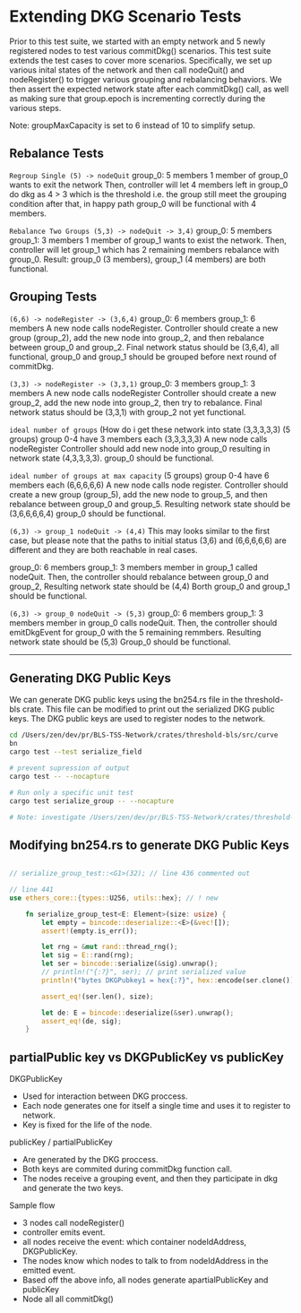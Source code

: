 # Extending DKG Scenario Tests

Prior to this test suite, we started with an empty network and 5 newly registered nodes to test various commitDkg() scenarios. This test suite extends the test cases to cover more scenarios.
Specifically, we set up various inital states of the network and then call nodeQuit() and nodeRegister() to trigger various grouping and rebalancing behaviors. We then assert the expected network state after each commitDkg() call, as well as making sure that group.epoch is incrementing correctly during the various steps. 

Note: groupMaxCapacity is set to 6 instead of 10 to simplify setup.

## Rebalance Tests

`Regroup Single (5) -> nodeQuit`
group_0: 5 members
1 member of group_0 wants to exit the network
Then, controller will let 4 members left in group_0 do dkg as 4 > 3 which is the threshold
i.e. the group still meet the grouping condition
after that, in happy path group_0 will be functional with 4 members.

`Rebalance Two Groups (5,3) -> nodeQuit -> 3,4)`
group_0: 5 members
group_1: 3 members
1 member of group_1 wants to exist the network.
Then, controller will let group_1 which has 2 remaining members rebalance with group_0.
Result: group_0 (3 members), group_1 (4 members) are both functional.

## Grouping Tests

`(6,6) -> nodeRegister -> (3,6,4)`
group_0: 6 members
group_1: 6 members
A new node calls nodeRegister.
Controller should create a new group (group_2), add the new node into group_2, and then rebalance between group_0 and group_2.
Final network status should be (3,6,4), all functional, group_0 and group_1 should be grouped before next round of commitDkg.

`(3,3) -> nodeRegister -> (3,3,1)`
group_0: 3 members
group_1: 3 members
A new node calls nodeRegister
Controller should create a new group_2, add the new node into group_2, then try to rebalance. 
Final network status should be (3,3,1) with group_2 not yet functional.

`ideal number of groups` (How do i get these network into state (3,3,3,3,3)
(5 groups) group 0-4 have 3 members each (3,3,3,3,3)
A new node calls nodeRegister
Controller should add new node into group_0 resulting in network state (4,3,3,3,3).
group_0 should be functional.

`ideal number of groups at max capacity`
(5 groups) group 0-4 have 6 members each (6,6,6,6,6)
A new node calls node register.
Controller should create a new group (group_5), add the new node to group_5, and then rebalance between group_0 and group_5.
Resulting network state should be (3,6,6,6,6,4) group_0 should be functional.

`(6,3) -> group_1 nodeQuit -> (4,4)`
This may looks similar to the first case, but please note that the paths to initial status (3,6) and (6,6,6,6,6) are different and they are both reachable in real cases.

group_0: 6 members
group_1: 3 members
member in group_1 called nodeQuit.
Then, the controller should rebalance between group_0 and group_2,
Resulting network state should be (4,4)
Borth group_0 and group_1 should be functional.

`(6,3) -> group_0 nodeQuit -> (5,3)`
group_0: 6 members
group_1: 3 members
member in group_0 calls nodeQuit.
Then, the controller should emitDkgEvent for group_0 with the 5 remaining remmbers.
Resulting network state should be (5,3)
Group_0 should be functional.

---

## Generating DKG Public Keys

We can generate DKG public keys using the bn254.rs file in the threshold-bls crate. This file can be modified to print out the serialized DKG public keys. The DKG public keys are used to register nodes to the network.

```bash
cd /Users/zen/dev/pr/BLS-TSS-Network/crates/threshold-bls/src/curve
bn
cargo test --test serialize_field

# prevent supression of output
cargo test -- --nocapture

# Run only a specific unit test
cargo test serialize_group -- --nocapture

# Note: investigate /Users/zen/dev/pr/BLS-TSS-Network/crates/threshold-bls/src/test_bls.rs
```

## Modifying bn254.rs to generate DKG Public Keys

```rust

// serialize_group_test::<G1>(32); // line 436 commented out

// line 441
use ethers_core::{types::U256, utils::hex}; // ! new

    fn serialize_group_test<E: Element>(size: usize) {
        let empty = bincode::deserialize::<E>(&vec![]);
        assert!(empty.is_err());

        let rng = &mut rand::thread_rng();
        let sig = E::rand(rng);
        let ser = bincode::serialize(&sig).unwrap();
        // println!("{:?}", ser); // print serialized value
        println!("bytes DKGPubkey1 = hex{:?}", hex::encode(ser.clone()));

        assert_eq!(ser.len(), size);

        let de: E = bincode::deserialize(&ser).unwrap();
        assert_eq!(de, sig);
    }
```

## partialPublic key vs DKGPublicKey vs publicKey

DKGPublicKey

- Used for interaction between DKG proccess.
- Each node generates one for itself a single time and uses it to register to network.
- Key is fixed for the life of the node.

publicKey / partialPublicKey

- Are generated by the DKG proccess.
- Both keys are commited during commitDkg function call.
- The nodes receive a grouping event, and then they participate in dkg and generate the two keys.

Sample flow

- 3 nodes call nodeRegister()
- controller emits event.
- all nodes receive the event: which container nodeIdAddress, DKGPublicKey.
- The nodes know which nodes to talk to from nodeIdAddress in the emitted event.
- Based off the above info, all nodes generate apartialPublicKey and publicKey
- Node all all commitDkg()
